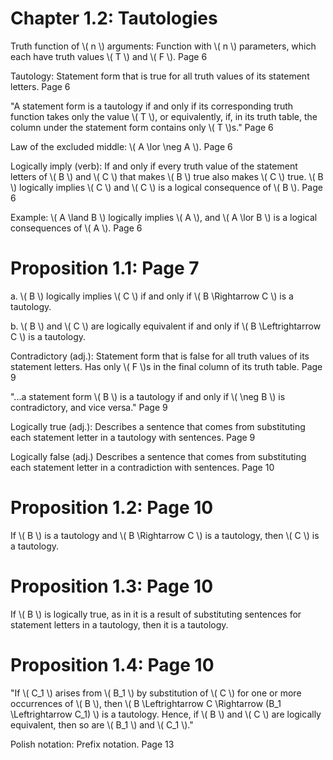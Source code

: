 # Chapter 1.2: Tautologies

Truth function of \\( n \\) arguments: Function with \\( n \\) parameters, 
which each have truth values \\( T \\) and \\( F \\). Page 6

Tautology: Statement form that is true for all truth values of its statement letters. Page 6

"A statement form is a tautology if and only if its corresponding truth function takes only the value \\( T \\),
or equivalently, if, in its truth table, the column under the statement form
contains only \\( T \\)s." Page 6

Law of the excluded middle: \\( A \lor \neg A \\). Page 6

Logically imply (verb): If and only if every truth value of the statement letters of \\( B \\) 
and \\( C \\) that makes \\( B \\) true also
makes \\( C \\) true. \\( B \\) logically implies \\( C \\) and \\( C \\) is a logical consequence of \\( B \\). Page 6

Example: \\( A \land B \\) logically implies \\( A \\), and \\( A \lor B \\) is a logical consequences of \\( A \\). Page 6

# Proposition 1.1: Page 7

a. \\( B \\) logically implies \\( C \\) if and only if \\( B \Rightarrow C \\) is a tautology.

b. \\( B \\) and \\( C \\) are logically equivalent if and only if \\( B \Leftrightarrow C \\) is a tautology.

Contradictory (adj.): Statement form that is false for all truth values of its statement letters. Has only \\( F \\)s in the
final column of its truth table. Page 9

"...a statement form \\( B \\) is a tautology if and only if \\( \neg B \\) is contradictory, and vice versa." Page 9

Logically true (adj.): Describes a sentence that comes from substituting each statement letter in a tautology with 
sentences. Page 9

Logically false (adj.) Describes a sentence that comes from substituting each statement letter in a contradiction with 
sentences. Page 10

# Proposition 1.2: Page 10

If \\( B \\) is a tautology and \\( B \Rightarrow C \\) is a tautology, then \\( C \\) is a tautology.

# Proposition 1.3: Page 10

If \\( B \\) is logically true, as in it is a result of substituting sentences for statement letters 
in a tautology, then it is a tautology.

# Proposition 1.4: Page 10

"If \\( C_1 \\) arises from \\( B_1 \\) by substitution of \\( C \\) for one or more occurrences of \\( B \\), then
\\( B \Leftrightarrow C \Rightarrow (B_1 \Leftrightarrow C_1) \\) is a tautology. 
Hence, if \\( B \\) and \\( C \\) are logically equivalent,
then so are \\( B_1 \\) and \\( C_1 \\)."

Polish notation: Prefix notation. Page 13
